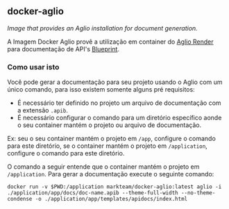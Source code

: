 ## docker-aglio

*Image that provides an Aglio installation for document generation.*

A Imagem Docker Aglio provê a utilização em container do [Aglio Render](https://github.com/danielgtaylor/aglio) para documentação de API's [Blueprint](https://apiblueprint.org/).

### Como usar isto

Você pode gerar a documentação para seu projeto usando o Aglio com um único comando, para isso existem somente alguns pré requisitos:

- É necessário ter definido no projeto um arquivo de documentação com a extensão `.apib`.
- É necessário configurar o comando para um diretório específico aonde o seu container mantém o projeto ou arquivo de documentação.

Ex: seu o seu container mantém o projeto em `/app`, configure o comando para este diretório, se o container mantém o projeto em `/application`, configure o comando para este diretório.

O comando a seguir entende que o container mantém o projeto em `/application`. Para gerar a documentação execute o seguinte comando:

`docker run -v $PWD:/application markteam/docker-aglio:latest aglio -i ./application/app/docs/doc-name.apib --theme-full-width --no-theme-condense -o ./application/app/templates/apidocs/index.html`
